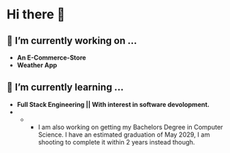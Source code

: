 # Hi there 👋

## 🔭 I’m currently working on ...
-   **An E-Commerce-Store**
-   **Weather App**

## 🌱 I’m currently learning ...
- **Full Stack Engineering || With interest in software devolopment.**
- - - I am also working on getting my Bachelors Degree in Computer Science. I have an estimated graduation of May 2029, I am shooting to complete it within 2 years instead though.
      

<!--
**corbinreak/corbinreak** is a ✨ _special_ ✨ repository because its `README.md` (this file) appears on your GitHub profile.

Here are some ideas to get you started:

- 🔭 I’m currently working on ...
- 🌱 I’m currently learning ...
- 👯 I’m looking to collaborate on ...
- 🤔 I’m looking for help with ...
- 💬 Ask me about ...
- 📫 How to reach me: ...
- 😄 Pronouns: ...
- ⚡ Fun fact: ...
-->
